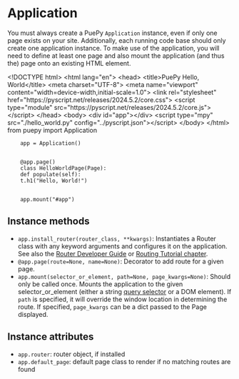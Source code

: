 # Application

You must always create a PuePy `Application` instance, even if only one page exists on your site. Additionally, each
running code base should only create one application instance. To make use of the application, you will need to define
at least one page and also mount the application (and thus the) page onto an existing HTML element.

<tabs>
    <tab id="html-ver" title="index.html">
        <code-block lang="html">
&lt;!DOCTYPE html&gt;
&lt;html lang=&quot;en&quot;&gt;
&lt;head&gt;
    &lt;title&gt;PuePy Hello, World&lt;/title&gt;
    &lt;meta charset=&quot;UTF-8&quot;&gt;
    &lt;meta name=&quot;viewport&quot; content=&quot;width=device-width,initial-scale=1.0&quot;&gt;
    &lt;link rel=&quot;stylesheet&quot; href=&quot;https://pyscript.net/releases/2024.5.2/core.css&quot;&gt;
    &lt;script type=&quot;module&quot; src=&quot;https://pyscript.net/releases/2024.5.2/core.js&quot;&gt;&lt;/script&gt;
&lt;/head&gt;
&lt;body&gt;
    &lt;div id=&quot;app&quot;&gt;&lt;/div&gt;
    &lt;script type=&quot;mpy&quot; src=&quot;./hello_world.py&quot; config=&quot;../pyscript.json&quot;&gt;&lt;/script&gt;
&lt;/body&gt;
&lt;/html&gt;
</code-block>
    </tab>
    <tab id="main-ver" title="main.py">
        <code-block lang="python">
        from puepy import Application

        app = Application()
        
        
        @app.page()
        class HelloWorldPage(Page):
        def populate(self):
        t.h1("Hello, World!")
        
        
        app.mount("#app")
</code-block>
    </tab>
</tabs>

## Instance methods

- `app.install_router(router_class, **kwargs)`: Instantiates a Router class with any keyword arguments and configures it on the application. See also the [Router Developer Guide](Router.md) or [Routing Tutorial chapter](Routing.md).
- `@app.page(route=None, name=None)`: Decorator to add route for a given page.
- `app.mount(selector_or_element, path=None, page_kwargs=None)`: Should only be called once. Mounts the application to the given selector_or_element (either a string [query selector](https://developer.mozilla.org/en-US/docs/Web/API/Document/querySelector) or a DOM element). If `path` is specified, it will override the window location in determining the route. If specified, `page_kwargs` can be a dict passed to the Page displayed.

## Instance attributes

- `app.router`: router object, if installed
- `app.default_page`: default page class to render if no matching routes are found

